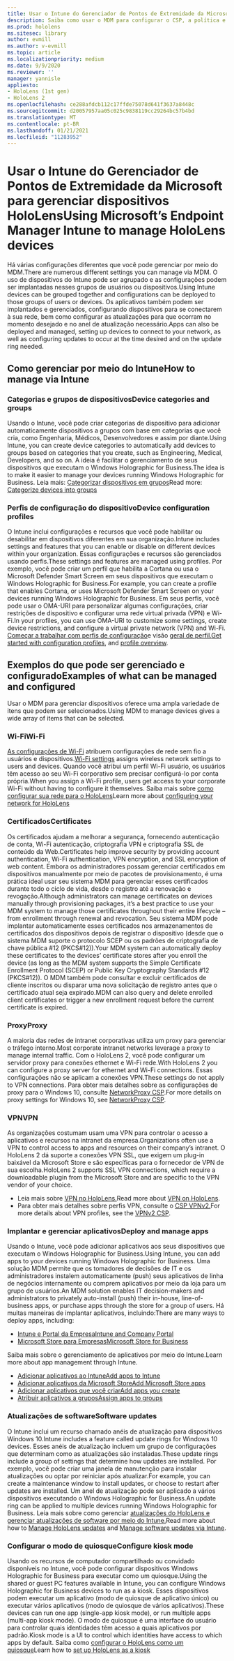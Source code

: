 ```yaml
---
title: Usar o Intune do Gerenciador de Pontos de Extremidade da Microsoft para gerenciar dispositivos HoloLens
description: Saiba como usar o MDM para configurar o CSP, a política e gerenciar dispositivos de realidade misturada do HoloLens em escala usando o Intune.
ms.prod: hololens
ms.sitesec: library
author: evmill
ms.author: v-evmill
ms.topic: article
ms.localizationpriority: medium
ms.date: 9/9/2020
ms.reviewer: ''
manager: yannisle
appliesto:
- HoloLens (1st gen)
- HoloLens 2
ms.openlocfilehash: ce288afdcb112c17ffde75078d641f3637a8448c
ms.sourcegitcommit: d20057957aa05c025c9838119cc29264bc57b4bd
ms.translationtype: MT
ms.contentlocale: pt-BR
ms.lasthandoff: 01/21/2021
ms.locfileid: "11283952"
---
```

# <span data-ttu-id="e3ea5-103">Usar o Intune do Gerenciador de Pontos de Extremidade da Microsoft para gerenciar dispositivos HoloLens</span><span class="sxs-lookup"><span data-stu-id="e3ea5-103">Using Microsoft’s Endpoint Manager Intune to manage HoloLens devices</span></span>

<span data-ttu-id="e3ea5-104">Há várias configurações diferentes que você pode gerenciar por meio do MDM.</span><span class="sxs-lookup"><span data-stu-id="e3ea5-104">There are numerous different settings you can manage via MDM.</span></span> <span data-ttu-id="e3ea5-105">O uso de dispositivos do Intune pode ser agrupado e as configurações podem ser implantadas nesses grupos de usuários ou dispositivos.</span><span class="sxs-lookup"><span data-stu-id="e3ea5-105">Using Intune devices can be grouped together and configurations can be deployed to those groups of users or devices.</span></span> <span data-ttu-id="e3ea5-106">Os aplicativos também podem ser implantados e gerenciados, configurando dispositivos para se conectarem à sua rede, bem como configurar as atualizações para que ocorram no momento desejado e no anel de atualização necessário.</span><span class="sxs-lookup"><span data-stu-id="e3ea5-106">Apps can also be deployed and managed, setting up devices to connect to your network, as well as configuring updates to occur at the time desired and on the update ring needed.</span></span> 

## <span data-ttu-id="e3ea5-107">Como gerenciar por meio do Intune</span><span class="sxs-lookup"><span data-stu-id="e3ea5-107">How to manage via Intune</span></span>

### <span data-ttu-id="e3ea5-108">Categorias e grupos de dispositivos</span><span class="sxs-lookup"><span data-stu-id="e3ea5-108">Device categories and groups</span></span>
<span data-ttu-id="e3ea5-109">Usando o Intune, você pode criar categorias de dispositivo para adicionar automaticamente dispositivos a grupos com base em categorias que você cria, como Engenharia, Médicos, Desenvolvedores e assim por diante.</span><span class="sxs-lookup"><span data-stu-id="e3ea5-109">Using Intune, you can create device categories to automatically add devices to groups based on categories that you create, such as Engineering, Medical, Developers, and so on.</span></span> <span data-ttu-id="e3ea5-110">A ideia é facilitar o gerenciamento de seus dispositivos que executam o Windows Holographic for Business.</span><span class="sxs-lookup"><span data-stu-id="e3ea5-110">The idea is to make it easier to manage your devices running Windows Holographic for Business.</span></span>
<span data-ttu-id="e3ea5-111">Leia mais: [Categorizar dispositivos em grupos](https://docs.microsoft.com/mem/intune/enrollment/device-group-mapping)</span><span class="sxs-lookup"><span data-stu-id="e3ea5-111">Read more: [Categorize devices into groups](https://docs.microsoft.com/mem/intune/enrollment/device-group-mapping)</span></span>

### <span data-ttu-id="e3ea5-112">Perfis de configuração do dispositivo</span><span class="sxs-lookup"><span data-stu-id="e3ea5-112">Device configuration profiles</span></span>
<span data-ttu-id="e3ea5-113">O Intune inclui configurações e recursos que você pode habilitar ou desabilitar em dispositivos diferentes em sua organização.</span><span class="sxs-lookup"><span data-stu-id="e3ea5-113">Intune includes settings and features that you can enable or disable on different devices within your organization.</span></span> <span data-ttu-id="e3ea5-114">Essas configurações e recursos são gerenciados usando perfis.</span><span class="sxs-lookup"><span data-stu-id="e3ea5-114">These settings and features are managed using profiles.</span></span> <span data-ttu-id="e3ea5-115">Por exemplo, você pode criar um perfil que habilita a Cortana ou usa o Microsoft Defender Smart Screen em seus dispositivos que executam o Windows Holographic for Business.</span><span class="sxs-lookup"><span data-stu-id="e3ea5-115">For example, you can create a profile that enables Cortana, or uses Microsoft Defender Smart Screen on your devices running Windows Holographic for Business.</span></span>
<span data-ttu-id="e3ea5-116">Em seus perfis, você pode usar o OMA-URI para personalizar algumas configurações, criar restrições de dispositivo e configurar uma rede virtual privada (VPN) e Wi-Fi.</span><span class="sxs-lookup"><span data-stu-id="e3ea5-116">In your profiles, you can use OMA-URI to customize some settings, create device restrictions, and configure a virtual private network (VPN) and Wi-Fi.</span></span>
<span data-ttu-id="e3ea5-117">[Começar a trabalhar com perfis de configuração](https://docs.microsoft.com/mem/intune/configuration/device-profiles)e visão [geral de perfil.](https://docs.microsoft.com/mem/intune/configuration/device-profile-create)</span><span class="sxs-lookup"><span data-stu-id="e3ea5-117">[Get started with configuration profiles](https://docs.microsoft.com/mem/intune/configuration/device-profiles), and [profile overview](https://docs.microsoft.com/mem/intune/configuration/device-profile-create).</span></span>

## <span data-ttu-id="e3ea5-118">Exemplos do que pode ser gerenciado e configurado</span><span class="sxs-lookup"><span data-stu-id="e3ea5-118">Examples of what can be managed and configured</span></span>

<span data-ttu-id="e3ea5-119">Usar o MDM para gerenciar dispositivos oferece uma ampla variedade de itens que podem ser selecionados.</span><span class="sxs-lookup"><span data-stu-id="e3ea5-119">Using MDM to manage devices gives a wide array of items that can be selected.</span></span> 

### <span data-ttu-id="e3ea5-120">Wi-Fi</span><span class="sxs-lookup"><span data-stu-id="e3ea5-120">Wi-Fi</span></span>
<span data-ttu-id="e3ea5-121">[As configurações de Wi-Fi](https://docs.microsoft.com/mem/intune/configuration/wi-fi-settings-configure) atribuem configurações de rede sem fio a usuários e dispositivos.</span><span class="sxs-lookup"><span data-stu-id="e3ea5-121">[Wi-Fi settings](https://docs.microsoft.com/mem/intune/configuration/wi-fi-settings-configure) assigns wireless network settings to users and devices.</span></span> <span data-ttu-id="e3ea5-122">Quando você atribui um perfil Wi-Fi usuário, os usuários têm acesso ao seu Wi-Fi corporativo sem precisar configurá-lo por conta própria.</span><span class="sxs-lookup"><span data-stu-id="e3ea5-122">When you assign a Wi-Fi profile, users get access to your corporate Wi-Fi without having to configure it themselves.</span></span>
<span data-ttu-id="e3ea5-123">Saiba mais sobre [como configurar sua rede para o HoloLens](hololens-commercial-infrastructure.md)</span><span class="sxs-lookup"><span data-stu-id="e3ea5-123">Learn more about [configuring your network for HoloLens](hololens-commercial-infrastructure.md)</span></span>

### <span data-ttu-id="e3ea5-124">Certificados</span><span class="sxs-lookup"><span data-stu-id="e3ea5-124">Certificates</span></span>
<span data-ttu-id="e3ea5-125">Os certificados ajudam a melhorar a segurança, fornecendo autenticação de conta, Wi-Fi autenticação, criptografia VPN e criptografia SSL de conteúdo da Web.</span><span class="sxs-lookup"><span data-stu-id="e3ea5-125">Certificates help improve security by providing account authentication, Wi-Fi authentication, VPN encryption, and SSL encryption of web content.</span></span> <span data-ttu-id="e3ea5-126">Embora os administradores possam gerenciar certificados em dispositivos manualmente por meio de pacotes de provisionamento, é uma prática ideal usar seu sistema MDM para gerenciar esses certificados durante todo o ciclo de vida, desde o registro até a renovação e revogação.</span><span class="sxs-lookup"><span data-stu-id="e3ea5-126">Although administrators can manage certificates on devices manually through provisioning packages, it’s a best practice to use your MDM system to manage those certificates throughout their entire lifecycle – from enrollment through renewal and revocation.</span></span> <span data-ttu-id="e3ea5-127">Seu sistema MDM pode implantar automaticamente esses certificados nos armazenamentos de certificados dos dispositivos depois de registrar o dispositivo (desde que o sistema MDM suporte o protocolo SCEP ou os padrões de criptografia de chave pública #12 (PKCS#12)).</span><span class="sxs-lookup"><span data-stu-id="e3ea5-127">Your MDM system can automatically deploy these certificates to the devices’ certificate stores after you enroll the device (as long as the MDM system supports the Simple Certificate Enrollment Protocol (SCEP) or Public Key Cryptography Standards #12 (PKCS#12)).</span></span> <span data-ttu-id="e3ea5-128">O MDM também pode consultar e excluir certificados de cliente inscritos ou disparar uma nova solicitação de registro antes que o certificado atual seja expirado.</span><span class="sxs-lookup"><span data-stu-id="e3ea5-128">MDM can also query and delete enrolled client certificates or trigger a new enrollment request before the current certificate is expired.</span></span> 

### <span data-ttu-id="e3ea5-129">Proxy</span><span class="sxs-lookup"><span data-stu-id="e3ea5-129">Proxy</span></span>
<span data-ttu-id="e3ea5-130">A maioria das redes de intranet corporativas utiliza um proxy para gerenciar o tráfego interno.</span><span class="sxs-lookup"><span data-stu-id="e3ea5-130">Most corporate intranet networks leverage a proxy to manage internal traffic.</span></span> <span data-ttu-id="e3ea5-131">Com o HoloLens 2, você pode configurar um servidor proxy para conexões ethernet e Wi-Fi rede.</span><span class="sxs-lookup"><span data-stu-id="e3ea5-131">With HoloLens 2 you can configure a proxy server for ethernet and Wi-Fi connections.</span></span> <span data-ttu-id="e3ea5-132">Essas configurações não se aplicam a conexões VPN.</span><span class="sxs-lookup"><span data-stu-id="e3ea5-132">These settings do not apply to VPN connections.</span></span> <span data-ttu-id="e3ea5-133">Para obter mais detalhes sobre as configurações de proxy para o Windows 10, consulte [NetworkProxy CSP](https://docs.microsoft.com/windows/client-management/mdm/networkproxy-csp).</span><span class="sxs-lookup"><span data-stu-id="e3ea5-133">For more details on proxy settings for Windows 10, see [NetworkProxy CSP](https://docs.microsoft.com/windows/client-management/mdm/networkproxy-csp).</span></span>

### <span data-ttu-id="e3ea5-134">VPN</span><span class="sxs-lookup"><span data-stu-id="e3ea5-134">VPN</span></span>
<span data-ttu-id="e3ea5-135">As organizações costumam usam uma VPN para controlar o acesso a aplicativos e recursos na intranet da empresa.</span><span class="sxs-lookup"><span data-stu-id="e3ea5-135">Organizations often use a VPN to control access to apps and resources on their company’s intranet.</span></span> <span data-ttu-id="e3ea5-136">O HoloLens 2 dá suporte a conexões VPN SSL, que exigem um plug-in baixável da Microsoft Store e são específicas para o fornecedor de VPN de sua escolha.</span><span class="sxs-lookup"><span data-stu-id="e3ea5-136">HoloLens 2 supports SSL VPN connections, which require a downloadable plugin from the Microsoft Store and are specific to the VPN vendor of your choice.</span></span> 
- <span data-ttu-id="e3ea5-137">Leia mais sobre [VPN no HoloLens.](hololens-network.md#vpn)</span><span class="sxs-lookup"><span data-stu-id="e3ea5-137">Read more about [VPN on HoloLens](hololens-network.md#vpn).</span></span>
- <span data-ttu-id="e3ea5-138">Para obter mais detalhes sobre perfis VPN, consulte o [CSP VPNv2.](https://docs.microsoft.com/windows/client-management/mdm/vpnv2-csp)</span><span class="sxs-lookup"><span data-stu-id="e3ea5-138">For more details about VPN profiles, see the [VPNv2 CSP](https://docs.microsoft.com/windows/client-management/mdm/vpnv2-csp).</span></span>

### <span data-ttu-id="e3ea5-139">Implantar e gerenciar aplicativos</span><span class="sxs-lookup"><span data-stu-id="e3ea5-139">Deploy and manage apps</span></span>
<span data-ttu-id="e3ea5-140">Usando o Intune, você pode adicionar aplicativos aos seus dispositivos que executam o Windows Holographic for Business.</span><span class="sxs-lookup"><span data-stu-id="e3ea5-140">Using Intune, you can add apps to your devices running Windows Holographic for Business.</span></span> <span data-ttu-id="e3ea5-141">Uma solução MDM permite que os tomadores de decisões de IT e os administradores instalem automaticamente (push) seus aplicativos de linha de negócios internamente ou comprem aplicativos por meio da loja para um grupo de usuários.</span><span class="sxs-lookup"><span data-stu-id="e3ea5-141">An MDM solution enables IT decision-makers and administrators to privately auto-install (push) their in-house, line-of-business apps, or purchase apps through the store for a group of users.</span></span> <span data-ttu-id="e3ea5-142">Há muitas maneiras de implantar aplicativos, incluindo:</span><span class="sxs-lookup"><span data-stu-id="e3ea5-142">There are many ways to deploy apps, including:</span></span>
-   [<span data-ttu-id="e3ea5-143">Intune e Portal da Empresa</span><span class="sxs-lookup"><span data-stu-id="e3ea5-143">Intune and Company Portal</span></span>]( app-deploy-intune.md)
-   [<span data-ttu-id="e3ea5-144">Microsoft Store para Empresas</span><span class="sxs-lookup"><span data-stu-id="e3ea5-144">Microsoft Store for Business</span></span>]( app-deploy-store-business.md)

<span data-ttu-id="e3ea5-145">Saiba mais sobre o gerenciamento de aplicativos por meio do Intune.</span><span class="sxs-lookup"><span data-stu-id="e3ea5-145">Learn more about app management through Intune.</span></span>
-   [<span data-ttu-id="e3ea5-146">Adicionar aplicativos ao Intune</span><span class="sxs-lookup"><span data-stu-id="e3ea5-146">Add apps to Intune</span></span>](https://docs.microsoft.com/mem/intune/apps/apps-add)
-   [<span data-ttu-id="e3ea5-147">Adicionar aplicativos da Microsoft Store</span><span class="sxs-lookup"><span data-stu-id="e3ea5-147">Add Microsoft Store apps</span></span>](https://docs.microsoft.com/mem/intune/apps/store-apps-windows)
-   [<span data-ttu-id="e3ea5-148">Adicionar aplicativos que você criar</span><span class="sxs-lookup"><span data-stu-id="e3ea5-148">Add apps you create</span></span>](https://docs.microsoft.com/mem/intune/apps/lob-apps-windows)
- [<span data-ttu-id="e3ea5-149">Atribuir aplicativos a grupos</span><span class="sxs-lookup"><span data-stu-id="e3ea5-149">Assign apps to groups</span></span>](https://docs.microsoft.com/mem/intune/apps/apps-deploy)

### <span data-ttu-id="e3ea5-150">Atualizações de software</span><span class="sxs-lookup"><span data-stu-id="e3ea5-150">Software updates</span></span>
<span data-ttu-id="e3ea5-151">O Intune inclui um recurso chamado anéis de atualização para dispositivos Windows 10.</span><span class="sxs-lookup"><span data-stu-id="e3ea5-151">Intune includes a feature called update rings for Windows 10 devices.</span></span> <span data-ttu-id="e3ea5-152">Esses anéis de atualização incluem um grupo de configurações que determinam como as atualizações são instaladas.</span><span class="sxs-lookup"><span data-stu-id="e3ea5-152">These update rings include a group of settings that determine how updates are installed.</span></span> <span data-ttu-id="e3ea5-153">Por exemplo, você pode criar uma janela de manutenção para instalar atualizações ou optar por reiniciar após atualizar.</span><span class="sxs-lookup"><span data-stu-id="e3ea5-153">For example, you can create a maintenance window to install updates, or choose to restart after updates are installed.</span></span> <span data-ttu-id="e3ea5-154">Um anel de atualização pode ser aplicado a vários dispositivos executando o Windows Holographic for Business.</span><span class="sxs-lookup"><span data-stu-id="e3ea5-154">An update ring can be applied to multiple devices running Windows Holographic for Business.</span></span>
<span data-ttu-id="e3ea5-155">Leia mais sobre como gerenciar [atualizações do HoloLens e](hololens-updates.md) [gerenciar atualizações de software por meio do Intune.](https://docs.microsoft.com/mem/intune/protect/windows-update-for-business-configure)</span><span class="sxs-lookup"><span data-stu-id="e3ea5-155">Read more about how to [Manage HoloLens updates](hololens-updates.md) and [Manage software updates via Intune](https://docs.microsoft.com/mem/intune/protect/windows-update-for-business-configure).</span></span>

### <span data-ttu-id="e3ea5-156">Configurar o modo de quiosque</span><span class="sxs-lookup"><span data-stu-id="e3ea5-156">Configure kiosk mode</span></span>
<span data-ttu-id="e3ea5-157">Usando os recursos de computador compartilhado ou convidado disponíveis no Intune, você pode configurar dispositivos Windows Holographic for Business para executar como um quiosque.</span><span class="sxs-lookup"><span data-stu-id="e3ea5-157">Using the shared or guest PC features available in Intune, you can configure Windows Holographic for Business devices to run as a kiosk.</span></span> <span data-ttu-id="e3ea5-158">Esses dispositivos podem executar um aplicativo (modo de quiosque de aplicativo único) ou executar vários aplicativos (modo de quiosque de vários aplicativos).</span><span class="sxs-lookup"><span data-stu-id="e3ea5-158">These devices can run one app (single-app kiosk mode), or run multiple apps (multi-app kiosk mode).</span></span> <span data-ttu-id="e3ea5-159">O modo de quiosque é uma interface do usuário para controlar quais identidades têm acesso a quais aplicativos por padrão.</span><span class="sxs-lookup"><span data-stu-id="e3ea5-159">Kiosk mode is a UI to control which identities have access to which apps by default.</span></span>
<span data-ttu-id="e3ea5-160">Saiba como [configurar o HoloLens como um quiosque]( hololens-kiosk.md)</span><span class="sxs-lookup"><span data-stu-id="e3ea5-160">Learn how to [set up HoloLens as a kiosk]( hololens-kiosk.md)</span></span>

